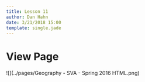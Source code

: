 ```yaml
---
title: Lesson 11
author: Dan Hahn
date: 3/21/2018 15:00
template: single.jade
---
```


# View Page

![](../pages/Geography - SVA - Spring 2016 HTML.png)
